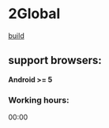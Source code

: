# 2Global
[build](https://2global.vitaliitin.site/)

## support browsers:
**Android >= 5**

### Working hours:
00:00